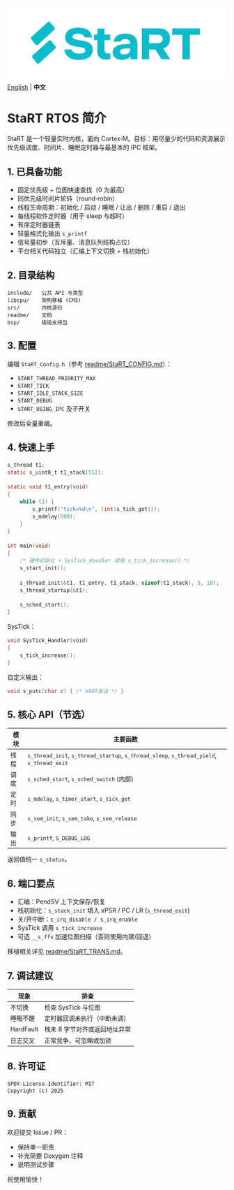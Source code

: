 ![StaRT](readme/StaRTLogo.png)
[English](README.md) | **中文** 
# StaRT RTOS 简介

StaRT 是一个轻量实时内核，面向 Cortex‑M。目标：用尽量少的代码和资源展示优先级调度、时间片、睡眠定时器与最基本的 IPC 框架。

## 1. 已具备功能
- 固定优先级 + 位图快速查找（0 为最高）
- 同优先级时间片轮转（round‑robin）
- 线程生命周期：初始化 / 启动 / 睡眠 / 让出 / 删除 / 重启 / 退出
- 每线程软件定时器（用于 sleep 与超时）
- 有序定时器链表
- 轻量格式化输出 `s_printf`
- 信号量初步（互斥量、消息队列结构占位）
- 平台相关代码独立（汇编上下文切换 + 栈初始化）

## 2. 目录结构
```
include/   公共 API 与类型
libcpu/    架构移植 (CM3)
src/       内核源码
readme/    文档
bsp/       板级支持包
```

## 3. 配置
编辑 `StaRT_Config.h`（参考 [readme/StaRT_CONFIG.md](readme/StaRT_CONFIG.md)）：
- `START_THREAD_PRIORITY_MAX`
- `START_TICK`
- `START_IDLE_STACK_SIZE`
- `START_DEBUG`
- `START_USING_IPC` 及子开关

修改后全量重编。

## 4. 快速上手
```c
s_thread t1;
static s_uint8_t t1_stack[512];

static void t1_entry(void)
{
    while (1) {
        s_printf("tick=%d\n", (int)s_tick_get());
        s_mdelay(500);
    }
}

int main(void)
{
    /* 硬件初始化 + SysTick_Handler 调用 s_tick_increase() */
    s_start_init();

    s_thread_init(&t1, t1_entry, t1_stack, sizeof(t1_stack), 5, 10);
    s_thread_startup(&t1);

    s_sched_start();
}
```

SysTick：
```c
void SysTick_Handler(void)
{
    s_tick_increase();
}
```

自定义输出：
```c
void s_putc(char c) { /* UART发送 */ }
```

## 5. 核心 API（节选）
| 模块 | 主要函数 |
|------|----------|
| 线程 | `s_thread_init`, `s_thread_startup`, `s_thread_sleep`, `s_thread_yield`, `s_thread_exit` |
| 调度 | `s_sched_start`, `s_sched_switch` (内部) |
| 定时 | `s_mdelay`, `s_timer_start`, `s_tick_get` |
| 同步 | `s_sem_init`, `s_sem_take`, `s_sem_release` |
| 输出 | `s_printf`, `S_DEBUG_LOG` |

返回值统一 `s_status`。

## 6. 端口要点
- 汇编：PendSV 上下文保存/恢复
- 栈初始化：`s_stack_init` 填入 xPSR / PC / LR (`s_thread_exit`)
- 关/开中断：`s_irq_disable / s_irq_enable`
- SysTick 调用 `s_tick_increase`
- 可选 `__s_ffs` 加速位图扫描（否则使用内建/回退）

移植相关详见 [readme/StaRT_TRANS.md](readme/StaRT_TRANS.md)。

## 7. 调试建议
| 现象 | 排查 |
|------|------|
| 不切换 | 检查 SysTick 与位图 |
| 睡眠不醒 | 定时器回调未执行（中断未调） |
| HardFault | 栈未 8 字节对齐或返回地址异常 |
| 日志交叉 | 正常竞争，可忽略或加锁 |

## 8. 许可证
```
SPDX-License-Identifier: MIT
Copyright (c) 2025
```

## 9. 贡献
欢迎提交 Issue / PR：  
- 保持单一职责
- 补充简要 Doxygen 注释
- 说明测试步骤

祝使用愉快！